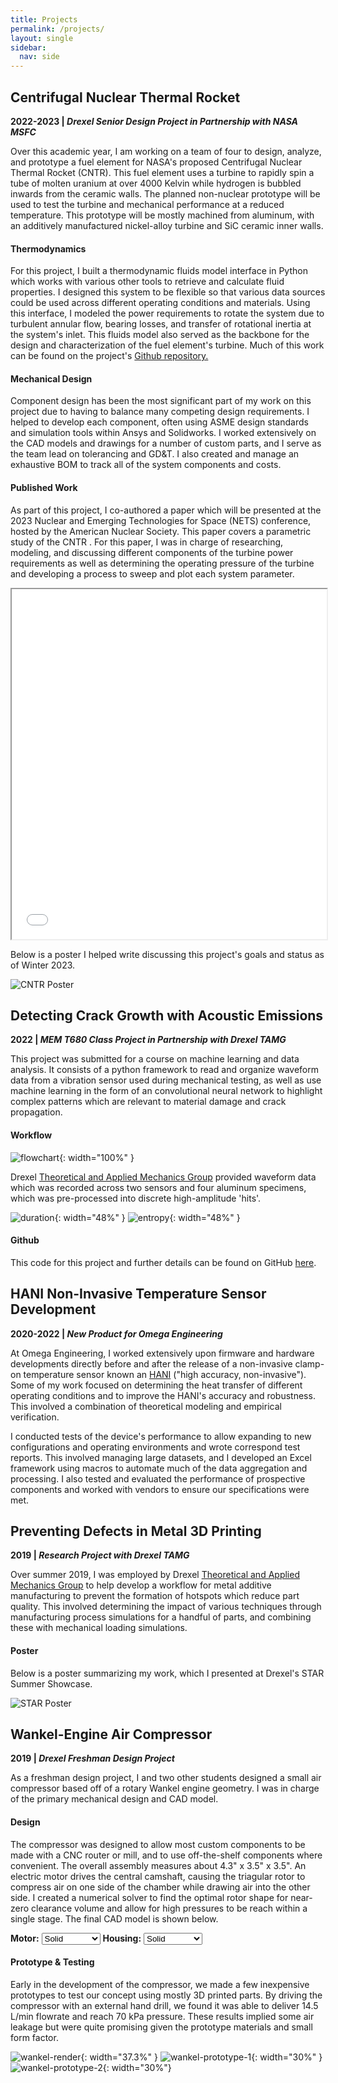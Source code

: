 ```yaml
---
title: Projects
permalink: /projects/
layout: single
sidebar:
  nav: side
---
```


## Centrifugal Nuclear Thermal Rocket
**2022-2023 | *Drexel Senior Design Project in Partnership with NASA MSFC***

Over this academic year, I am working on a team of four to design, analyze, and prototype a fuel element for NASA's proposed Centrifugal Nuclear Thermal Rocket (CNTR). This fuel element uses a turbine to rapidly spin a tube of molten uranium at over 4000 Kelvin while hydrogen is bubbled inwards from the ceramic walls. The planned non-nuclear prototype will be used to test the turbine and mechanical performance at a reduced temperature. This prototype will be mostly machined from aluminum, with an additively manufactured nickel-alloy turbine and SiC ceramic inner walls.


####  Thermodynamics
For this project, I built a thermodynamic fluids model interface in Python which works with various other tools to retrieve and calculate fluid properties. I designed this system to be flexible so that various data sources could be used across different operating conditions and materials. Using this interface, I modeled the power requirements to rotate the system due to turbulent annular flow, bearing losses, and transfer of rotational inertia at the system's inlet. This fluids model also served as the backbone for the design and characterization of the fuel element's turbine. Much of this work can be found on the project's [Github repository.](https://github.com/daa97/CFE)

#### Mechanical Design
Component design has been the most significant part of my work on this project due to having to balance many competing design requirements. I helped to develop each component, often using ASME design standards and simulation tools within Ansys and Solidworks. I worked extensively on the CAD models and drawings for a number of custom parts, and I serve as the team lead on tolerancing and GD&T.
I also created and manage an exhaustive BOM to track all of the system components and costs.

<script type="module" src="https://unpkg.com/@google/model-viewer/dist/model-viewer.min.js"></script>
<style> model-viewer#cfe {width: 100%; height: 400px;}</style>
<model-viewer id="cfe"  alt="CFE" src="/assets/cfe/cfe.glb" shadow-intensity="1" orientation="90deg 0deg 0deg" camera-controls touch-action="pan-y" min-camera-orbit="auto auto 5%" camera-orbit="0deg 90deg 50%"></model-viewer>
<script src="/cfe_model.js"></script>

#### Published Work
As part of this project, I co-authored a paper which will be presented at the 2023 Nuclear and Emerging Technologies for Space (NETS) conference, hosted by the American Nuclear Society. This paper covers a parametric study of the CNTR . For this paper, I was in charge of researching, modeling, and discussing different components of the turbine power requirements as well as determining the operating pressure of the turbine and developing a process to sweep and plot each system parameter.
<iframe src="/assets/cfe/nets-paper.pdf" width="100%" height="560"></iframe>
      


Below is a poster I helped write discussing this project's goals and status as of Winter 2023.

![CNTR Poster](/assets/cfe/cntr-poster.png)


## Detecting Crack Growth with Acoustic Emissions
**2022 | *MEM T680 Class Project in Partnership with Drexel TAMG***

This project was submitted for a course on machine learning and data analysis. It consists of a python framework to read and organize waveform data from a vibration sensor used during mechanical testing, as well as use machine learning in the form of an convolutional neural network to highlight complex patterns which are relevant to material damage and crack propagation. 

#### Workflow
![flowchart](/assets/crack-growth/flowchart.svg){: width="100%" }

Drexel [Theoretical and Applied Mechanics Group](https://tamg.mem.drexel.edu/) provided waveform data which was recorded across two sensors and four aluminum specimens, which was pre-processed into discrete high-amplitude 'hits'.

![duration](/assets/crack-growth/duration.png){: width="48%" }
![entropy](/assets/crack-growth/entropy.png){: width="48%" }

#### Github
This code for this project and further details can be found on GitHub [here](https://github.com/daa97/AE-Crack-Growth).


## HANI Non-Invasive Temperature Sensor Development
**2020-2022 | *New Product for Omega Engineering***

At Omega Engineering, I worked extensively upon firmware and hardware developments directly before and after the release of a non-invasive clamp-on temperature sensor known an [HANI](https://landing.omega.com/hani/) ("high accuracy, non-invasive"). Some of my work focused on determining the heat transfer of different operating conditions and to improve the HANI's accuracy and robustness. This involved a combination of theoretical modeling and empirical verification. 

I conducted tests of the device's performance to allow expanding to new configurations and operating environments and wrote correspond test reports. This involved managing large datasets, and I developed an Excel framework using macros to automate much of the data aggregation and processing.  I also tested and evaluated the performance of prospective components and worked with vendors to ensure our specifications were met. 


## Preventing Defects in Metal 3D Printing
**2019 | *Research Project with Drexel TAMG***

Over summer 2019, I was employed by Drexel [Theoretical and Applied Mechanics Group](https://tamg.mem.drexel.edu/) to help develop a workflow for metal additive manufacturing to prevent the formation of hotspots which reduce part quality. This involved determining the impact of various techniques through manufacturing process simulations for a handful of parts, and combining these with mechanical loading simulations. 

#### Poster
Below is a poster summarizing  my work, which I presented at Drexel's STAR Summer Showcase.

![STAR Poster](/assets/star-poster.png)

## Wankel-Engine Air Compressor
**2019 | *Drexel Freshman Design Project***

As a freshman design project, I and two other students designed a small air compressor based off of a rotary Wankel engine geometry. I was in charge of the primary mechanical design and CAD model.

#### Design
The compressor was designed to allow most custom components to be made with a CNC router or mill, and to use off-the-shelf components where convenient. The overall assembly measures about 4.3" x 3.5" x 3.5". An electric motor drives the central camshaft, causing the triagular rotor to compress air on one side of the chamber while drawing air into the other side. I created a numerical solver to find the optimal rotor shape for near-zero clearance volume and allow for high pressures to be reach within a single stage. The final CAD model is shown below.

<div class="controls">
  <b>Motor:</b>
  <select id="mot">
    <option value=10>Solid</option>
    <option value=3>Transparent</option>
    <option value=0>Hide</option>
  </select>
  <b>Housing:</b>
  <select id="cas">
    <option value=10>Solid</option>
    <option value=3>Transparent</option>
    <option value=0>Hide</option>
  </select>
</div>
<style> model-viewer#wankel {width: 100%; height: 450px;}</style>
<model-viewer id="wankel" camera-controls touch-action="pan-y" interaction-prompt="none" src="/assets/wankel/wankel.glb" ar alt="A 3D model of a wankel-engine-style compressor" min-camera-orbit="auto auto 5%">
</model-viewer>
<script src="/wankel_model.js"></script>

#### Prototype & Testing
Early in the development of the compressor, we made a few inexpensive prototypes to test our concept using mostly 3D printed parts. By driving the compressor with an external hand drill, we found it was able to deliver 14.5 L/min flowrate and reach 70 kPa pressure. These results implied some air leakage but were quite promising given the prototype materials and small form factor.

![wankel-render](/assets/wankel/wankel.gif){: width="37.3%" }
![wankel-prototype-1](/assets/wankel/proto1.jpg){: width="30%" }
![wankel-prototype-2](/assets/wankel/proto2.jpg){: width="30%"}